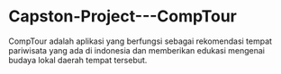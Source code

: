 # Capston-Project---CompTour
CompTour adalah aplikasi yang berfungsi sebagai rekomendasi tempat pariwisata yang ada di indonesia dan memberikan edukasi mengenai budaya lokal daerah tempat tersebut.
